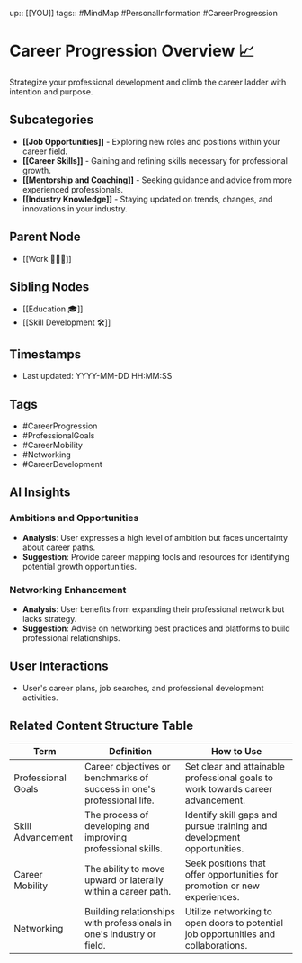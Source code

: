 
up:: [[YOU]]
tags:: #MindMap #PersonalInformation #CareerProgression

# Career Progression Overview 📈

Strategize your professional development and climb the career ladder with intention and purpose.

## Subcategories
- **[[Job Opportunities]]** - Exploring new roles and positions within your career field.
- **[[Career Skills]]** - Gaining and refining skills necessary for professional growth.
- **[[Mentorship and Coaching]]** - Seeking guidance and advice from more experienced professionals.
- **[[Industry Knowledge]]** - Staying updated on trends, changes, and innovations in your industry.

## Parent Node
- [[Work 👨🏻‍💻]]

## Sibling Nodes
- [[Education 🎓]]
- [[Skill Development 🛠️]]

## Timestamps
- Last updated: YYYY-MM-DD HH:MM:SS

## Tags
- #CareerProgression
- #ProfessionalGoals
- #CareerMobility
- #Networking
- #CareerDevelopment

## AI Insights
### Ambitions and Opportunities
- **Analysis**: User expresses a high level of ambition but faces uncertainty about career paths.
- **Suggestion**: Provide career mapping tools and resources for identifying potential growth opportunities.

### Networking Enhancement
- **Analysis**: User benefits from expanding their professional network but lacks strategy.
- **Suggestion**: Advise on networking best practices and platforms to build professional relationships.

## User Interactions
- User's career plans, job searches, and professional development activities.


## Related Content Structure Table
| Term                | Definition                                                            | How to Use |
|---------------------|-----------------------------------------------------------------------|-------------|
| Professional Goals  | Career objectives or benchmarks of success in one's professional life.| Set clear and attainable professional goals to work towards career advancement. |
| Skill Advancement   | The process of developing and improving professional skills.          | Identify skill gaps and pursue training and development opportunities. |
| Career Mobility     | The ability to move upward or laterally within a career path.         | Seek positions that offer opportunities for promotion or new experiences. |
| Networking          | Building relationships with professionals in one's industry or field. | Utilize networking to open doors to potential job opportunities and collaborations. |

